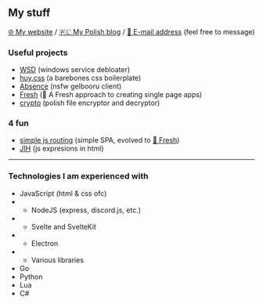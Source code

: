 ## My stuff
[🌐 My website](https://tzwel.xyz) / 
[🇵🇱 My Polish blog](https://blog.tzwel.xyz) /
[📧 E-mail address](mailto:tzwel@int.pl) (feel free to message)

### Useful projects
- [WSD](https://github.com/tzwel/WSD) (windows service debloater)
- [huy.css](https://github.com/tzwel/huy.css) (a barebones css boilerplate)
- [Absence](https://github.com/tzwel/Absence) (nsfw gelbooru client)
- [Fresh](https://github.com/tzwel/Fresh) (🧊 A Fresh approach to creating single page apps)
- [crypto](https://github.com/tzwel/crypto) (polish file encryptor and decryptor)

### 4 fun
- [simple js routing](https://github.com/tzwel/simple-js-routing) (simple SPA, evolved to [🧊 Fresh](https://github.com/tzwel/Fresh))
- [JIH](https://github.com/tzwel/JIH) (js expresions in html)

---

### Technologies I am experienced with
- JavaScript (html & css ofc)
- - NodeJS (express, discord.js, etc.)
- - Svelte and SvelteKit
- - Electron
- - Various libraries
- Go
- Python
- Lua
- C#
